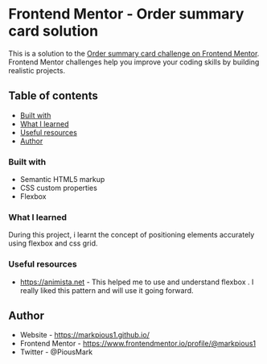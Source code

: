 # Frontend Mentor - Order summary card solution

This is a solution to the [Order summary card challenge on Frontend Mentor](https://www.frontendmentor.io/challenges/order-summary-component-QlPmajDUj). Frontend Mentor challenges help you improve your coding skills by building realistic projects.

## Table of contents


- [Built with](#built-with)
- [What I learned](#what-i-learned)
- [Useful resources](#useful-resources)
- [Author](#author)


### Built with

- Semantic HTML5 markup
- CSS custom properties
- Flexbox


### What I learned

During this project, i learnt the concept of positioning elements accurately using flexbox and css grid.

### Useful resources

- https://animista.net - This helped me to use and understand flexbox . I really liked this pattern and will use it going forward.

## Author

- Website - https://markpious1.github.io/
- Frontend Mentor - https://www.frontendmentor.io/profile/@markpious1
- Twitter - @PiousMark
